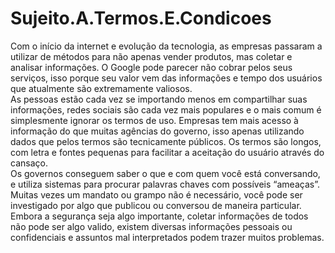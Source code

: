 # Sujeito.A.Termos.E.Condicoes
<p>
Com o início da internet e evolução da tecnologia, as empresas passaram a utilizar de métodos para não apenas vender produtos, mas coletar e analisar informações. O Google pode parecer não cobrar pelos seus serviços, isso porque seu valor vem das informações e tempo dos usuários que atualmente são extremamente valiosos.<br/>
As pessoas estão cada vez se importando menos em compartilhar suas informações, redes sociais são cada vez mais populares e o mais comum é simplesmente ignorar os termos de uso. Empresas tem mais acesso à informação do que muitas agências do governo, isso apenas utilizando dados que pelos termos são tecnicamente públicos. Os termos são longos, com letra e fontes pequenas para facilitar a aceitação do usuário através do cansaço.<br/>
Os governos conseguem saber o que e com quem você está conversando, e utiliza sistemas para procurar palavras chaves com possíveis “ameaças”. Muitas vezes um mandato ou grampo não é necessário, você pode ser investigado por algo que publicou ou conversou de maneira particular. Embora a segurança seja algo importante, coletar informações de todos não pode ser algo valido, existem diversas informações pessoais ou confidenciais e assuntos mal interpretados podem trazer muitos problemas.
</p>
